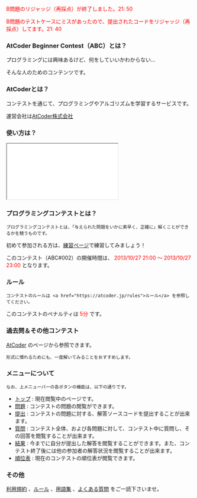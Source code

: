 
<div>

<font color="red">
B問題のリジャッジ（再採点）が終了しました。21: 50

B問題のテストケースにミスがあったので、提出されたコードをリジャッジ（再採点）してます。21: 40

</font>

### **AtCoder Beginner Contest（ABC）とは？**

<section>

プログラミングには興味あるけど、何をしていいかわからない...

そんな人のためのコンテンツです。

</section>

### **AtCoderとは？**

<section>

コンテストを通じて、プログラミングやアルゴリズムを学習するサービスです。

運営会社は<a href="https://atcoder.jphttp://atcoder.co.jp">AtCoder株式会社</a>
</section>

### **使い方は？**

<iframe src="//www.youtube.com/embed/jaQu388rHJA?feature=player_detailpage">

</iframe>

### **プログラミングコンテストとは？**

<section>

    プログラミングコンテストとは、「与えられた問題をいかに素早く、正確に」解くことができるかを競うものです。

初めて参加される方は、<a href="https://atcoder.jphttp://practice.contest.atcoder.jp/#">練習ページ</a>で練習してみましょう！

</section>

<section>

このコンテスト（ABC#002）の開催時間は、
<font color="red">2013/10/27 21:00 ～ 2013/10/27 23:00</font>
となります。

</section>

### **ルール**

<section>

    コンテストのルールは <a href="https://atcoder.jp/rules">ルール</a> を参照してください。
このコンテストのペナルティは
<font color="red">5分</font>
です。

</section>

### **過去問＆その他コンテスト**

<section>
<a href="https://atcoder.jphttp://www.atcoder.jp">AtCoder</a> のページから参照できます。

    形式に慣れるためにも、一度解いてみることをおすすめします。

</section>

### **メニューについて**

<section>

    なお、上メニューバーの各ボタンの機能は、以下の通りです。

<ul>

<li>
<a href="https://atcoder.jp#">トップ</a> : 現在閲覧中のページです。
</li>

<li>
<a href="https://atcoder.jp/assignments">問題</a> : コンテストの問題の閲覧ができます。
</li>

<li>
<a href="https://atcoder.jp/submit">提出</a> : コンテストの問題に対する、解答ソースコードを提出することが出来ます。
</li>

<li>
<a href="https://atcoder.jp/clarifications">質問</a> : コンテスト全体、および各問題に対して、コンテスト中に質問し、その回答を閲覧することが出来ます。
</li>

<li>
<a href="https://atcoder.jp/submissions/me">結果</a> : 今までに自分が提出した解答を閲覧することができます。また、コンテスト終了後には他の参加者の解答状況を閲覧することが出来ます。
</li>

<li>
<a href="https://atcoder.jp/standings">順位表</a> : 現在のコンテストの順位表が閲覧できます。
</li>

</ul>

</section>

### **その他**

<section>
<a href="https://atcoder.jp/tos">利用規約</a> 、<a href="https://atcoder.jp/rules">ルール</a> 、<a href="https://atcoder.jp/glossary">用語集</a> 、<a href="https://atcoder.jp/faq">よくある質問</a> をご一読下さいませ。

</section>

</div>
